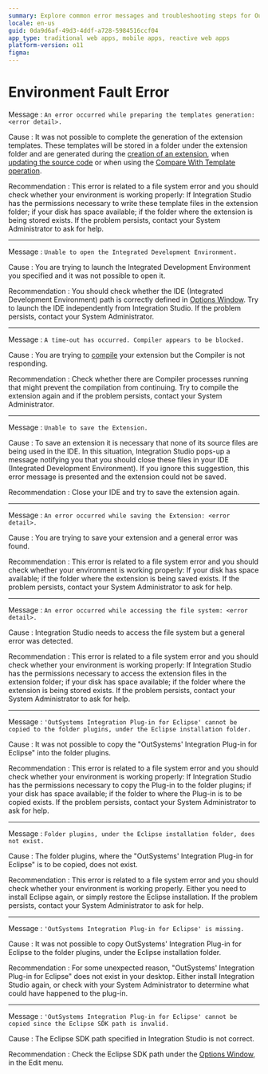 ```yaml
---
summary: Explore common error messages and troubleshooting steps for OutSystems 11 (O11) in the development environment.
locale: en-us
guid: 0da9d6af-49d3-4ddf-a728-5984516ccf04
app_type: traditional web apps, mobile apps, reactive web apps
platform-version: o11
figma:
---
```


# Environment Fault Error

Message
:   `An error occurred while preparing the templates generation: <error detail>.`

Cause
:   It was not possible to complete the generation of the extension templates. These templates will be stored in a folder under the extension folder and are generated during the [creation of an extension](<../../../integration-with-systems/integration-studio/extension-life-cycle/extension-create.md>), when [updating the source code](<../../../integration-with-systems/integration-studio/extension-life-cycle/extension-update-source-code.md>) or when using the [Compare With Template operation](<../../integration-studio/editor/resource.md#comparing-with-template>).

Recommendation
:   This error is related to a file system error and you should check whether your environment is working properly: If Integration Studio has the permissions necessary to write these template files in the extension folder; if your disk has space available; if the folder where the extension is being stored exists. If the problem persists, contact your System Administrator to ask for help.

---

Message
:   `Unable to open the Integrated Development Environment.`

Cause
:   You are trying to launch the Integrated Development Environment you specified and it was not possible to open it.

Recommendation
:   You should check whether the IDE (Integrated Development Environment) path is correctly defined in [Options Window](<../../integration-studio/menu/edit/options.md>). Try to launch the IDE independently from Integration Studio. If the problem persists, contact your System Administrator.

---

Message
:   `A time-out has occurred. Compiler appears to be blocked.`

Cause
:   You are trying to [compile](<../../../integration-with-systems/integration-studio/extension-life-cycle/extension-compile.md>) your extension but the Compiler is not responding.

Recommendation
:   Check whether there are Compiler processes running that might prevent the compilation from continuing. Try to compile the extension again and if the problem persists, contact your System Administrator.

---

Message
:   `Unable to save the Extension.`

Cause
:   To save an extension it is necessary that none of its source files are being used in the IDE. In this situation, Integration Studio pops-up a message notifying you that you should close these files in your IDE (Integrated Development Environment). If you ignore this suggestion, this error message is presented and the extension could not be saved.

Recommendation
:   Close your IDE and try to save the extension again.

---

Message
:   `An error occurred while saving the Extension: <error detail>.`

Cause
:   You are trying to save your extension and a general error was found.

Recommendation
:   This error is related to a file system error and you should check whether your environment is working properly: If your disk has space available; if the folder where the extension is being saved exists. If the problem persists, contact your System Administrator to ask for help.

---

Message
:   `An error occurred while accessing the file system: <error detail>.`

Cause
:   Integration Studio needs to access the file system but a general error was detected.

Recommendation
:   This error is related to a file system error and you should check whether your environment is working properly: If Integration Studio has the permissions necessary to access the extension files in the extension folder; if your disk has space available; if the folder where the extension is being stored exists. If the problem persists, contact your System Administrator to ask for help.

---

Message
:   `'OutSystems Integration Plug-in for Eclipse' cannot be copied to the folder plugins, under the Eclipse installation folder.`

Cause
:   It was not possible to copy the "OutSystems' Integration Plug-in for Eclipse" into the folder plugins.

Recommendation
:   This error is related to a file system error and you should check whether your environment is working properly: If Integration Studio has the permissions necessary to copy the Plug-in to the folder plugins; if your disk has space available; if the folder to where the Plug-in is to be copied exists. If the problem persists, contact your System Administrator to ask for help.

---

Message
:   `Folder plugins, under the Eclipse installation folder, does not exist.`

Cause
:   The folder plugins, where the "OutSystems' Integration Plug-in for Eclipse" is to be copied, does not exist.

Recommendation
:   This error is related to a file system error and you should check whether your environment is working properly. Either you need to install Eclipse again, or simply restore the Eclipse installation. If the problem persists, contact your System Administrator to ask for help.

---

Message
:   `'OutSystems Integration Plug-in for Eclipse' is missing.`

Cause
:   It was not possible to copy OutSystems' Integration Plug-in for Eclipse to the folder plugins, under the Eclipse installation folder.

Recommendation
:   For some unexpected reason, "OutSystems' Integration Plug-in for Eclipse" does not exist in your desktop. Either install Integration Studio again, or check with your System Administrator to determine what could have happened to the plug-in.

---

Message
:   `'OutSystems Integration Plug-in for Eclipse' cannot be copied since the Eclipse SDK path is invalid.`

Cause
:   The Eclipse SDK path specified in Integration Studio is not correct.

Recommendation
:   Check the Eclipse SDK path under the [Options Window](<../../integration-studio/menu/edit/options.md>), in the Edit menu.
